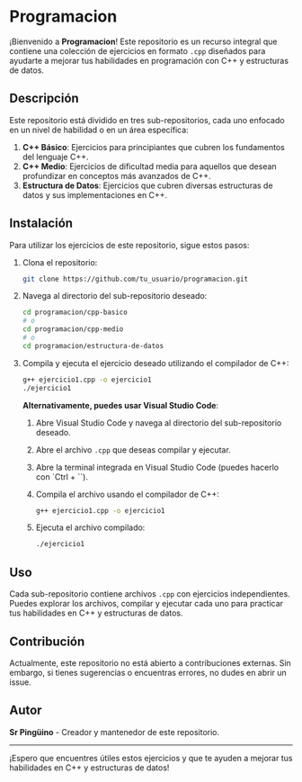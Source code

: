 # Programacion

¡Bienvenido a **Programacion**! Este repositorio es un recurso integral que contiene una colección de ejercicios en formato `.cpp` diseñados para ayudarte a mejorar tus habilidades en programación con C++ y estructuras de datos.

## Descripción

Este repositorio está dividido en tres sub-repositorios, cada uno enfocado en un nivel de habilidad o en un área específica:

1. **C++ Básico**: Ejercicios para principiantes que cubren los fundamentos del lenguaje C++.
2. **C++ Medio**: Ejercicios de dificultad media para aquellos que desean profundizar en conceptos más avanzados de C++.
3. **Estructura de Datos**: Ejercicios que cubren diversas estructuras de datos y sus implementaciones en C++.



## Instalación

Para utilizar los ejercicios de este repositorio, sigue estos pasos:

1. Clona el repositorio:

    ```bash
    git clone https://github.com/tu_usuario/programacion.git
    ```

2. Navega al directorio del sub-repositorio deseado:

    ```bash
    cd programacion/cpp-basico
    # o
    cd programacion/cpp-medio
    # o
    cd programacion/estructura-de-datos
    ```

3. Compila y ejecuta el ejercicio deseado utilizando el compilador de C++:

    ```bash
    g++ ejercicio1.cpp -o ejercicio1
    ./ejercicio1
    ```

   **Alternativamente, puedes usar Visual Studio Code**:

    1. Abre Visual Studio Code y navega al directorio del sub-repositorio deseado.
    2. Abre el archivo `.cpp` que deseas compilar y ejecutar.
    3. Abre la terminal integrada en Visual Studio Code (puedes hacerlo con `Ctrl + ``).
    4. Compila el archivo usando el compilador de C++:

        ```bash
        g++ ejercicio1.cpp -o ejercicio1
        ```

    5. Ejecuta el archivo compilado:

        ```bash
        ./ejercicio1
        ```

## Uso

Cada sub-repositorio contiene archivos `.cpp` con ejercicios independientes. Puedes explorar los archivos, compilar y ejecutar cada uno para practicar tus habilidades en C++ y estructuras de datos.

## Contribución

Actualmente, este repositorio no está abierto a contribuciones externas. Sin embargo, si tienes sugerencias o encuentras errores, no dudes en abrir un issue.

## Autor

**Sr Pingüino** - Creador y mantenedor de este repositorio.

---

¡Espero que encuentres útiles estos ejercicios y que te ayuden a mejorar tus habilidades en C++ y estructuras de datos!
